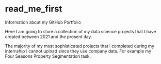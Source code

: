 # read_me_first
Information about my GitHub Portfolio

Here I am going to store a collection of my data science projects that I have created between 2021 and the present day.

The majority of my most sophisticated projects that I completed during my internship I cannot upload since they use company data.
For example my Four Seasons Property Segmentation task.

